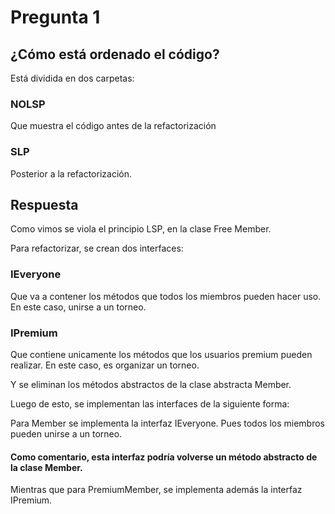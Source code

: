 # Pregunta 1

## ¿Cómo está ordenado el código?
Está dividida en dos carpetas:
### NOLSP
Que muestra el código antes de la refactorización
### SLP
Posterior a la refactorización.

## Respuesta
Como vimos se viola el principio LSP, en la clase Free Member.

Para refactorizar, se crean dos interfaces:

### IEveryone
Que va a contener los métodos que todos los miembros pueden hacer uso. En este caso, unirse a un torneo.
### IPremium
Que contiene unicamente los métodos que los usuarios premium pueden realizar. En este caso, es organizar un torneo.

Y se eliminan los métodos abstractos de la clase abstracta Member. 

Luego de esto, se implementan las interfaces de la siguiente forma:

Para Member se implementa la interfaz IEveryone. Pues todos los miembros pueden unirse a un torneo.
#### Como comentario, esta interfaz podría volverse un método abstracto de la clase Member.

Mientras que para PremiumMember, se implementa además la interfaz IPremium.
